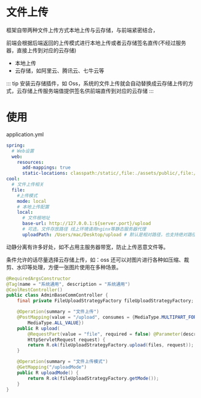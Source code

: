 # 文件上传

框架自带两种文件上传方式本地上传与云存储，与前端紧密结合，

前端会根据后端返回的上传模式进行本地上传或者云存储签名直传(不经过服务器，直接上传到对应的云存储)

- 本地上传
- 云存储，如阿里云、腾讯云、七牛云等

::: tip
安装云存储插件，如 Oss，系统的文件上传就会自动替换成云存储上传的方式，云存储上传服务端值提供签名供前端直传到对应的云存储
:::

# 使用

application.yml

```yaml
spring:
  # Web设置
  web:
    resources:
      add-mappings: true
      static-locations: classpath:/static/,file:./assets/public/,file:/Users/mac/Desktop
cool:
  # 文件上传相关
  file:
    #上传模式
    mode: local
    # 本地上传配置
    local:
      # 文件根地址
      base-url: http://127.0.0.1:${server.port}/upload
      # 可选，文件存放路径 线上环境请用nginx等静态服务器代理
      uploadPath: /Users/mac/Desktop/upload # 默认是相对路径，也支持绝对路径（注意: 需和上面的 spring Web设置配合使用）
```

动静分离有许多好处，如不占用主服务器带宽，防止上传恶意文件等。

条件允许的话尽量选择云存储上传，如：oss 还可以对图片进行各种如压缩、裁剪、水印等处理，方便一张图片使用在多种场景。

```java
@RequiredArgsConstructor
@Tag(name = "系统通用", description = "系统通用")
@CoolRestController()
public class AdminBaseCommController {
    final private FileUploadStrategyFactory fileUploadStrategyFactory;

    @Operation(summary = "文件上传")
    @PostMapping(value = "/upload", consumes = {MediaType.MULTIPART_FORM_DATA_VALUE,
        MediaType.ALL_VALUE})
    public R upload(
        @RequestPart(value = "file", required = false) @Parameter(description = "文件") MultipartFile[] files,
        HttpServletRequest request) {
        return R.ok(fileUploadStrategyFactory.upload(files, request));
    }

    @Operation(summary = "文件上传模式")
    @GetMapping("/uploadMode")
    public R uploadMode() {
        return R.ok(fileUploadStrategyFactory.getMode());
    }
}
```

